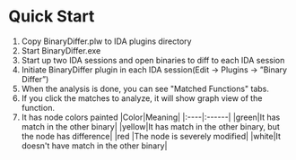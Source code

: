 # Quick Start #
  1. Copy BinaryDiffer.plw to IDA plugins directory
  1. Start BinaryDiffer.exe
  1. Start up two IDA sessions and open binaries to diff to each IDA session
  1. Initiate BinaryDiffer plugin in each IDA session(Edit -> Plugins -> ”Binary Differ”)
  1. When the analysis is done, you can see "Matched Functions" tabs.
  1. If you click the matches to analyze, it will show graph view of the function.
  1. It has node colors painted
|Color|Meaning|
|:----|:------|
|green|It has match in the other binary|
|yellow|It has match in the other binary, but the node has difference|
|red  |The node is severely modified|
|white|It doesn't have match in the other binary|